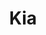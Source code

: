 ---
layout: credit-info
category: credits
headerstatus: shrunk-header
valid: 1
title: Kia
identity: kia
credits_weight: 7
image_cover: /assets/img/credits-grid/kia.jpg
image_social: /assets/img/credits-grid/opengraph/kia.jpg
role: Composer
credit_type: Short Film
imdb: http://www.imdb.com/title/tt4452766
audio_sample: assets/media/kia_60s
soundcloud: https://w.soundcloud.com/player/?url=https%3A//api.soundcloud.com/playlists/111464707&amp;auto_play=false&amp;hide_related=false&amp;show_comments=false&amp;show_user=false&amp;show_reposts=false&amp;visual=false
genre: Drama
director: Arya Moghaddam
writers: Brennan Gilpatrick, Arya Moghaddam
synopsis: While attending his first day of school on September 11, 2001, a young Iranian boy named Kia becomes the unwilling symbol of everything his classmates fear.
---